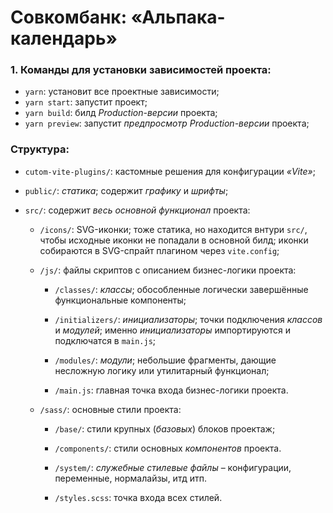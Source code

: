 # Совкомбанк: «Альпака-календарь»

### 1. Команды для установки зависимостей проекта:

- `yarn`: установит все проектные зависимости;
- `yarn start`: запустит проект;
- `yarn build`: билд _Production-версии_ проекта;
- `yarn preview`: запустит _предпросмотр Production-версии_ проекта;

### Структура:

- `cutom-vite-plugins/`: кастомные решения для конфигурации _«Vite»_;

- `public/`: _статика_; содержит _графику_ и _шрифты_;

- `src/`: содержит _весь основной функционал_ проекта:

  - `/icons/`: SVG-иконки; тоже статика, но находится внтури `src/`, чтобы исходные иконки не попадали в основной билд; иконки собираются в SVG-спрайт плагином через `vite.config`;

  - `/js/`: файлы скриптов с описанием бизнес-логики проекта:

    - `/classes/`: _классы_; обособленные логически завершённые функциональные компоненты;

    - `/initializers/`: _инициализаторы_; точки подключения _классов_ и _модулей_; именно _инициализаторы_ импортируются и подключатся в `main.js`;

    - `/modules/`: _модули_; небольшие фрагменты, дающие несложную логику или утилитарный функционал;

    - `/main.js`: главная точка входа бизнес-логики проекта.

  - `/sass/`: основные стили проекта:

    - `/base/`: стили крупных (_базовых_) блоков проектаж;

    - `/components/`: стили основных _компонентов_ проекта.

    - `/system/`: _служебные стилевые файлы_ – конфигурации, переменные, нормалайзы, итд итп.

    - `/styles.scss`: точка входа всех стилей.
